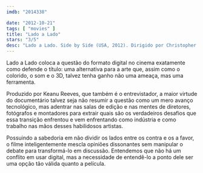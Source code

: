 ```yaml
---
imdb: "2014338"

date: "2012-10-21"
tags: [ "movies" ]
title: "Lado a Lado"
stars: "3/5"
desc: "Lado a Lado. Side by Side (USA, 2012). Dirigido por Christopher Kenneally. Escrito por Christopher Kenneally. Com Derek Ambrosi, Michael Ballhaus, Andrzej Bartkowiak, Dion Beebe, Jill Bogdanowicz, Danny Boyle, Geoff Boyle, James Cameron, Michael Chapman."
---
```

Lado a Lado coloca a questão do formato digital no cinema exatamente como defende o título: uma alternativa para a arte que, assim como o colorido, o som e o 3D, talvez tenha ganho não uma ameaça, mas uma ferramenta.

Produzido por Keanu Reeves, que também é o entrevistador, a maior virtude do documentário talvez seja não resumir a questão como um mero avanço tecnológico, mas adentrar nas salas de edição e nas mentes de diretores, fotógrafos e montadores para extrair quais são os verdadeiros desafios que essa transição enfrentou e vem enfrentando como indústria e como trabalho nas mãos desses habilidosos artistas.

Possuindo a sabedoria em não dividir os lados entre os contra e os a favor, o filme inteligentemente mescla opiniões dissonantes sem manipular o debate para transformá-lo em discussão. Entendemos que não há um conflito em usar digital, mas a necessidade de entendê-lo a ponto dele ser uma opção tão válida quanto a película.

